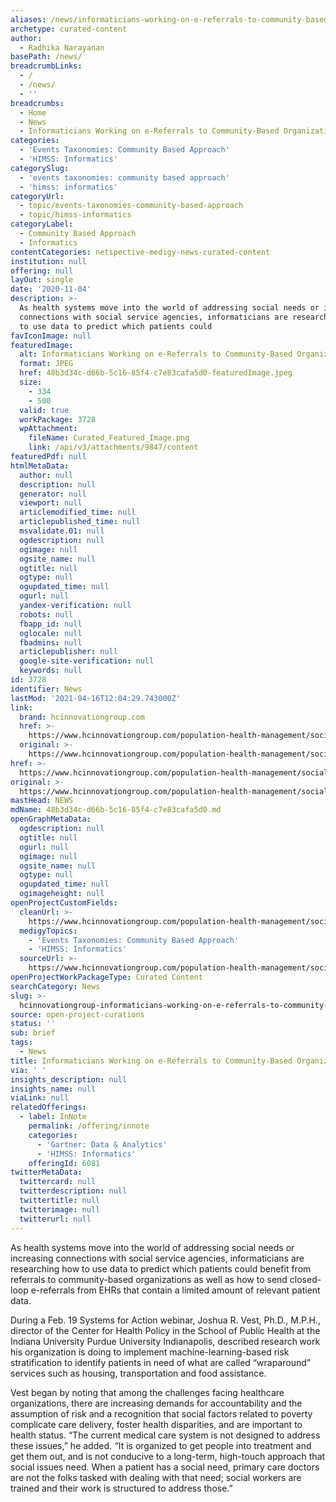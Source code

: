 ```yaml
---
aliases: /news/informaticians-working-on-e-referrals-to-community-based-organizations
archetype: curated-content
author:
  - Radhika Narayanan
basePath: /news/
breadcrumbLinks:
  - /
  - /news/
  - ''
breadcrumbs:
  - Home
  - News
  - Informaticians Working on e-Referrals to Community-Based Organizations
categories:
  - 'Events Taxonomies: Community Based Approach'
  - 'HIMSS: Informatics'
categorySlug:
  - 'events taxonomies: community based approach'
  - 'himss: informatics'
categoryUrl:
  - topic/events-taxonomies-community-based-approach
  - topic/himss-informatics
categoryLabel:
  - Community Based Approach
  - Informatics
contentCategories: netspective-medigy-news-curated-content
institution: null
offering: null
layOut: single
date: '2020-11-04'
description: >-
  As health systems move into the world of addressing social needs or increasing
  connections with social service agencies, informaticians are researching how
  to use data to predict which patients could 
favIconImage: null
featuredImage:
  alt: Informaticians Working on e-Referrals to Community-Based Organizations
  format: JPEG
  href: 48b3d34c-d66b-5c16-85f4-c7e83cafa5d0-featuredImage.jpeg
  size:
    - 334
    - 500
  valid: true
  workPackage: 3728
  wpAttachment:
    fileName: Curated_Featured_Image.png
    link: /api/v3/attachments/9847/content
featuredPdf: null
htmlMetaData:
  author: null
  description: null
  generator: null
  viewport: null
  articlemodified_time: null
  articlepublished_time: null
  msvalidate.01: null
  ogdescription: null
  ogimage: null
  ogsite_name: null
  ogtitle: null
  ogtype: null
  ogupdated_time: null
  ogurl: null
  yandex-verification: null
  robots: null
  fbapp_id: null
  oglocale: null
  fbadmins: null
  articlepublisher: null
  google-site-verification: null
  keywords: null
id: 3728
identifier: News
lastMod: '2021-04-16T12:04:29.743000Z'
link:
  brand: hcinnovationgroup.com
  href: >-
    https://www.hcinnovationgroup.com/population-health-management/social-determinants-of-health/article/21126538/informaticians-working-on-ereferrals-to-communitybased-organizations
  original: >-
    https://www.hcinnovationgroup.com/population-health-management/social-determinants-of-health/article/21126538/informaticians-working-on-ereferrals-to-communitybased-organizations
href: >-
  https://www.hcinnovationgroup.com/population-health-management/social-determinants-of-health/article/21126538/informaticians-working-on-ereferrals-to-communitybased-organizations
original: >-
  https://www.hcinnovationgroup.com/population-health-management/social-determinants-of-health/article/21126538/informaticians-working-on-ereferrals-to-communitybased-organizations
mastHead: NEWS
mdName: 48b3d34c-d66b-5c16-85f4-c7e83cafa5d0.md
openGraphMetaData:
  ogdescription: null
  ogtitle: null
  ogurl: null
  ogimage: null
  ogsite_name: null
  ogtype: null
  ogupdated_time: null
  ogimageheight: null
openProjectCustomFields:
  cleanUrl: >-
    https://www.hcinnovationgroup.com/population-health-management/social-determinants-of-health/article/21126538/informaticians-working-on-ereferrals-to-communitybased-organizations
  medigyTopics:
    - 'Events Taxonomies: Community Based Approach'
    - 'HIMSS: Informatics'
  sourceUrl: >-
    https://www.hcinnovationgroup.com/population-health-management/social-determinants-of-health/article/21126538/informaticians-working-on-ereferrals-to-communitybased-organizations
openProjectWorkPackageType: Curated Content
searchCategory: News
slug: >-
  hcinnovationgroup-informaticians-working-on-e-referrals-to-community-based-organizations
source: open-project-curations
status: ''
sub: brief
tags:
  - News
title: Informaticians Working on e-Referrals to Community-Based Organizations
via: ' '
insights_description: null
insights_name: null
viaLink: null
relatedOfferings:
  - label: InNote
    permalink: /offering/innote
    categories:
      - 'Gartner: Data & Analytics'
      - 'HIMSS: Informatics'
    offeringId: 6081
twitterMetaData:
  twittercard: null
  twitterdescription: null
  twittertitle: null
  twitterimage: null
  twitterurl: null
---
```

<p>As health systems move into the world of addressing social needs or increasing connections with social service agencies, informaticians are researching how to use data to predict which patients could benefit from referrals to community-based organizations as well as how to send closed-loop e-referrals from EHRs that contain a limited amount of relevant patient data.</p><p>During a Feb. 19 Systems for Action webinar, Joshua R. Vest, Ph.D., M.P.H., director of the Center for Health Policy in the School of Public Health at the Indiana University Purdue University Indianapolis, described<strong> </strong>research<strong> </strong>work his organization is doing to implement machine-learning-based risk stratification to identify patients in need of what are called “wraparound” services such as housing, transportation and food assistance.</p><p>Vest began by noting that among the challenges facing healthcare organizations, there are increasing demands for accountability and the assumption of risk and a recognition that social factors related to poverty complicate care delivery, foster health disparities, and are important to health status. “The current medical care system is not designed to address these issues,” he added.<i> “</i>It is organized to get people into treatment and get them out, and is not conducive to a long-term, high-touch approach that social issues need. When a patient has a social need, primary care doctors are not the folks tasked with dealing with that need; social workers are trained and their work is structured to address those.”</p>